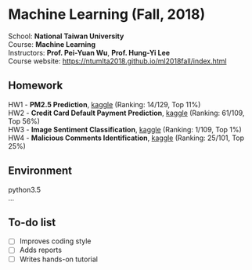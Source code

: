 # Machine Learning (Fall, 2018)
School: **National Taiwan University** <br>
Course: **Machine Learning** <br>
Instructors: **Prof. Pei-Yuan Wu**, **Prof. Hung-Yi Lee** <br>
Course website: https://ntumlta2018.github.io/ml2018fall/index.html<br>

## Homework
HW1 - **PM2.5 Prediction**, [kaggle](https://www.kaggle.com/c/ml2018fall-hw1/leaderboard) (Ranking: 14/129, Top 11%)<br>
HW2 - **Credit Card Default Payment Prediction**, [kaggle](https://www.kaggle.com/c/ml2018fall-hw2/leaderboard) (Ranking: 61/109, Top 56%)<br>
HW3 - **Image Sentiment Classification**, [kaggle](https://www.kaggle.com/c/ml2018fall-hw3/leaderboard) (Ranking: 1/109, Top 1%)<br>
HW4 - **Malicious Comments Identification**, [kaggle](https://www.kaggle.com/c/ml2018fall-hw4/leaderboard) (Ranking: 25/101, Top 25%)<br>

## Environment
python3.5 <br>
...

## To-do list
- [ ] Improves coding style
- [ ] Adds reports
- [ ] Writes hands-on tutorial